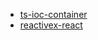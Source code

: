 - [ts-ioc-container](https://github.com/IgorBabkin/service-locator/tree/master/packages/ts-ioc-container)
- [reactivex-react](https://github.com/IgorBabkin/service-locator/tree/master/packages/reactivex-react)

